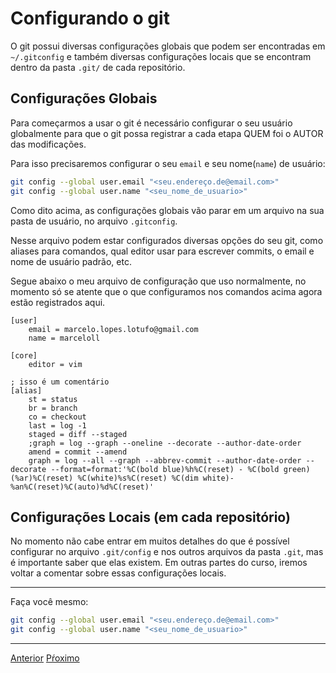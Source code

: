 # Configurando o git

O git possui diversas configurações globais que podem ser encontradas em `~/.gitconfig`
e também diversas configurações locais que se encontram dentro da pasta `.git/` de cada
repositório.


## Configurações Globais

Para começarmos a usar o git é necessário configurar o seu usuário globalmente para que
o git possa registrar a cada etapa QUEM foi o AUTOR das modificações.

Para isso precisaremos configurar o seu `email` e seu nome(`name`) de usuário:

```sh
git config --global user.email "<seu.endereço.de@email.com>"
git config --global user.name "<seu_nome_de_usuario>"
```

Como dito acima, as configurações globais vão parar em um arquivo na sua pasta de usuário,
no arquivo `.gitconfig`.

Nesse arquivo podem estar configurados diversas opções do seu git, como aliases
para comandos, qual editor usar para escrever commits, o email e nome de usuário
padrão, etc.

Segue abaixo o meu arquivo de configuração que uso normalmente, no momento só se atente
que o que configuramos nos comandos acima agora estão registrados aqui.

```Git Config
[user]
	email = marcelo.lopes.lotufo@gmail.com
	name = marceloll

[core]
	editor = vim

; isso é um comentário
[alias]
	st = status
	br = branch
	co = checkout
	last = log -1
	staged = diff --staged
	;graph = log --graph --oneline --decorate --author-date-order
	amend = commit --amend
	graph = log --all --graph --abbrev-commit --author-date-order --decorate --format=format:'%C(bold blue)%h%C(reset) - %C(bold green)(%ar)%C(reset) %C(white)%s%C(reset) %C(dim white)- %an%C(reset)%C(auto)%d%C(reset)'
```

## Configurações Locais (em cada repositório)

No momento não cabe entrar em muitos detalhes do que é possível configurar
no arquivo `.git/config` e nos outros arquivos da pasta `.git`, mas é importante
saber que elas existem. Em outras partes do curso, iremos voltar a comentar sobre
essas configurações locais.

---

  Faça você mesmo:

```sh
git config --global user.email "<seu.endereço.de@email.com>"
git config --global user.name "<seu_nome_de_usuario>"
```

---

[Anterior](visao-geral.md)
[Pŕoximo](diretorio-de-trabalho.md)
